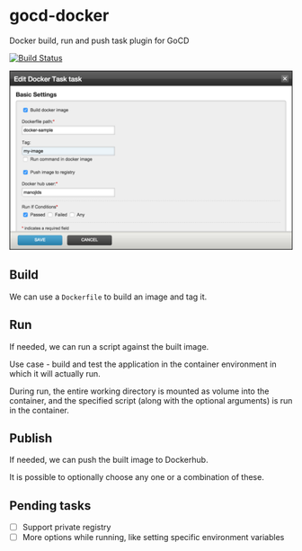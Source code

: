 # gocd-docker
Docker build, run and push task plugin for GoCD

[![Build Status](https://snap-ci.com/manojlds/gocd-docker/branch/master/build_image)](https://snap-ci.com/manojlds/gocd-docker/branch/master)

![](/docs/docker-task-config.png)

## Build

We can use a `Dockerfile` to build an image and tag it.

## Run

If needed, we can run a script against the built image.

Use case - build and test the application in the container environment in which it will actually run.

During run, the entire working directory is mounted as volume into the container, and the specified script (along with the optional arguments) is run in the container.

## Publish

If needed, we can push the built image to Dockerhub.

It is possible to optionally choose any one or a combination of these.

## Pending tasks

- [ ] Support private registry
- [ ] More options while running, like setting specific environment variables
